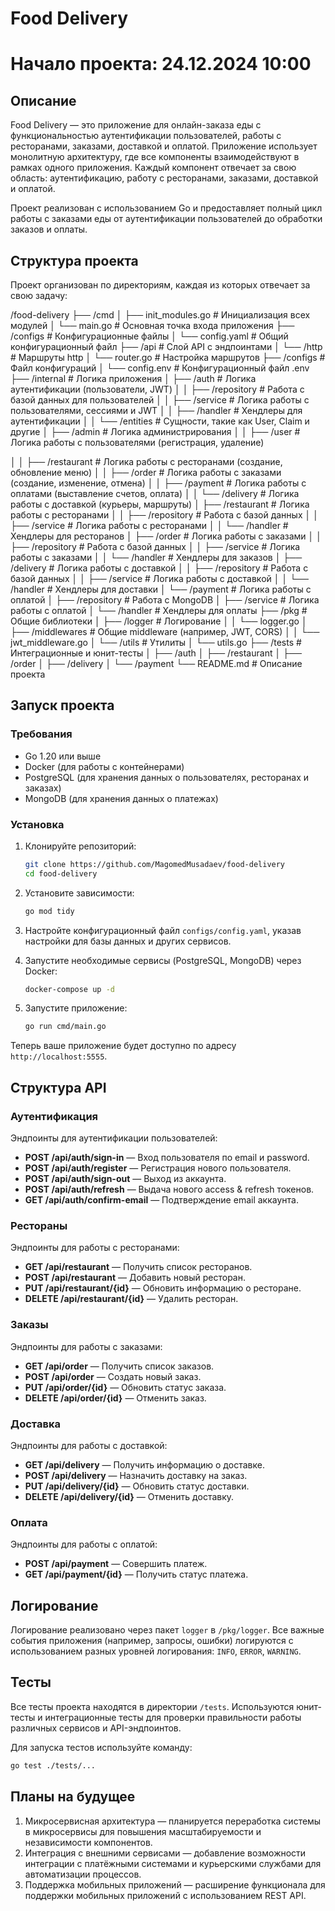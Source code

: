# Food Delivery

# Начало проекта: 24.12.2024 10:00

## Описание

Food Delivery — это приложение для онлайн-заказа еды с функциональностью аутентификации пользователей, работы с ресторанами, заказами, доставкой и оплатой. 
Приложение использует монолитную архитектуру, где все компоненты взаимодействуют в рамках одного приложения. 
Каждый компонент отвечает за свою область: аутентификацию, работу с ресторанами, заказами, доставкой и оплатой.

Проект реализован с использованием Go и предоставляет полный цикл работы с заказами еды от аутентификации пользователей до обработки заказов и оплаты.

## Структура проекта

Проект организован по директориям, каждая из которых отвечает за свою задачу:

/food-delivery
├── /cmd
│   ├── init_modules.go          # Инициализация всех модулей
│   └── main.go                  # Основная точка входа приложения
├── /configs                     # Конфигурационные файлы
│   └── config.yaml              # Общий конфигурационный файл
├── /api                         # Слой API с эндпоинтами
│   └── /http                    # Маршруты http
│       └── router.go            # Настройка маршрутов
├── /configs                     # Файл конфигураций
│   └── config.env               # Конфигурационный файл .env
├── /internal                    # Логика приложения
│   ├── /auth                    # Логика аутентификации (пользователи, JWT)
│   │   ├── /repository          # Работа с базой данных для пользователей
│   │   ├── /service             # Логика работы с пользователями, сессиями и JWT
│   │   ├── /handler             # Хендлеры для аутентификации
│   │   └── /entities            # Сущности, такие как User, Claim и другие
│   ├── /admin                   # Логика администрирования
│   │   ├── /user                # Логика работы с пользователями (регистрация, удаление)



│   │   ├── /restaurant          # Логика работы с ресторанами (создание, обновление меню)
│   │   ├── /order               # Логика работы с заказами (создание, изменение, отмена)
│   │   ├── /payment             # Логика работы с оплатами (выставление счетов, оплата)
│   │   └── /delivery            # Логика работы с доставкой (курьеры, маршруты)
│   ├── /restaurant              # Логика работы с ресторанами
│   │   ├── /repository          # Работа с базой данных
│   │   ├── /service             # Логика работы с ресторанами
│   │   └── /handler             # Хендлеры для ресторанов
│   ├── /order                   # Логика работы с заказами
│   │   ├── /repository          # Работа с базой данных
│   │   ├── /service             # Логика работы с заказами
│   │   └── /handler             # Хендлеры для заказов
│   ├── /delivery                # Логика работы с доставкой
│   │   ├── /repository          # Работа с базой данных
│   │   ├── /service             # Логика работы с доставкой
│   │   └── /handler             # Хендлеры для доставки
│   └── /payment                 # Логика работы с оплатой
│       ├── /repository          # Работа с MongoDB
│       ├── /service             # Логика работы с оплатой
│       └── /handler             # Хендлеры для оплаты
├── /pkg                         # Общие библиотеки
│   ├── /logger                  # Логирование
│   │   └── logger.go
│   ├── /middlewares             # Общие middleware (например, JWT, CORS)
│   │   └── jwt_middleware.go
│   └── /utils                   # Утилиты
│       └── utils.go
├── /tests                       # Интеграционные и юнит-тесты
│   ├── /auth
│   ├── /restaurant
│   ├── /order
│   ├── /delivery
│   └── /payment
└── README.md                    # Описание проекта

## Запуск проекта

### Требования

- Go 1.20 или выше
- Docker (для работы с контейнерами)
- PostgreSQL (для хранения данных о пользователях, ресторанах и заказах)
- MongoDB (для хранения данных о платежах)

### Установка

1. Клонируйте репозиторий:
    ```bash
    git clone https://github.com/MagomedMusadaev/food-delivery
    cd food-delivery
    ```

2. Установите зависимости:
    ```bash
    go mod tidy
    ```

3. Настройте конфигурационный файл `configs/config.yaml`, указав настройки для базы данных и других сервисов.

4. Запустите необходимые сервисы (PostgreSQL, MongoDB) через Docker:
    ```bash
    docker-compose up -d
    ```

5. Запустите приложение:
    ```bash
    go run cmd/main.go
    ```

Теперь ваше приложение будет доступно по адресу `http://localhost:5555`.

## Структура API

### Аутентификация

Эндпоинты для аутентификации пользователей:
- **POST /api/auth/sign-in** — Вход пользователя по email и password.
- **POST /api/auth/register** — Регистрация нового пользователя.
- **POST /api/auth/sign-out** — Выход из аккаунта.
- **POST /api/auth/refresh** — Выдача нового access & refresh токенов.
- **GET /api/auth/confirm-email** — Подтверждение email аккаунта.

### Рестораны

Эндпоинты для работы с ресторанами:
- **GET /api/restaurant** — Получить список ресторанов.
- **POST /api/restaurant** — Добавить новый ресторан.
- **PUT /api/restaurant/{id}** — Обновить информацию о ресторане.
- **DELETE /api/restaurant/{id}** — Удалить ресторан.

### Заказы

Эндпоинты для работы с заказами:
- **GET /api/order** — Получить список заказов.
- **POST /api/order** — Создать новый заказ.
- **PUT /api/order/{id}** — Обновить статус заказа.
- **DELETE /api/order/{id}** — Отменить заказ.

### Доставка

Эндпоинты для работы с доставкой:
- **GET /api/delivery** — Получить информацию о доставке.
- **POST /api/delivery** — Назначить доставку на заказ.
- **PUT /api/delivery/{id}** — Обновить статус доставки.
- **DELETE /api/delivery/{id}** — Отменить доставку.

### Оплата

Эндпоинты для работы с оплатой:
- **POST /api/payment** — Совершить платеж.
- **GET /api/payment/{id}** — Получить статус платежа.

## Логирование

Логирование реализовано через пакет `logger` в `/pkg/logger`. Все важные события приложения (например, запросы, ошибки) логируются с использованием разных уровней логирования: `INFO`, `ERROR`, `WARNING`.

## Тесты

Все тесты проекта находятся в директории `/tests`. Используются юнит-тесты и интеграционные тесты для проверки правильности работы различных сервисов и API-эндпоинтов.

Для запуска тестов используйте команду:
```bash
go test ./tests/...
```

## Планы на будущее
1. Микросервисная архитектура — планируется переработка системы в микросервисы для повышения масштабируемости и независимости компонентов.
2. Интеграция с внешними сервисами — добавление возможности интеграции с платёжными системами и курьерскими службами для автоматизации процессов.
3. Поддержка мобильных приложений — расширение функционала для поддержки мобильных приложений с использованием REST API.
